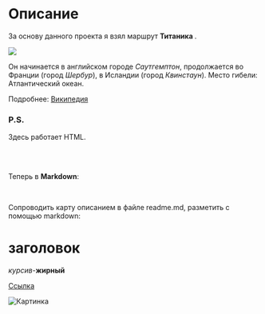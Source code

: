 <h1> Описание </h1>

За основу данного проекта я взял маршрут <b> Титаника </b>. 

<img src="https://static.vecteezy.com/system/resources/thumbnails/000/217/374/small_2x/vector-icebreaker-ship-illustration.jpg">
       
Он начинается в английском городе <i>Саутгемптон</i>, продолжается во Франции (город <i> Шербур</i>), в Исландии (город <i> Квинстаун</i>). Место гибели: Атлантический океан. 

Подробнее: <a href="https://ru.wikipedia.org/wiki/%D0%A2%D0%B8%D1%82%D0%B0%D0%BD%D0%B8%D0%BA"> Википедия </a> 

<h3> P.S. </h3>

Здесь работает HTML.

<br>
<br>

Теперь в **Markdown**:

<br>

Сопроводить карту описанием в файле readme.md, разметить с помощью markdown:

# заголовок

*курсив*-**жирный**

[Ccылка](https://ru.wikipedia.org/wiki/%D0%A2%D0%B8%D1%82%D0%B0%D0%BD%D0%B8%D0%BA)


![Картинка](https://static.vecteezy.com/system/resources/thumbnails/000/217/374/small_2x/vector-icebreaker-ship-illustration.jpg)
